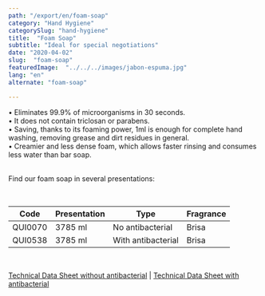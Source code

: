 ```yaml
---
path: "/export/en/foam-soap"
category: "Hand Hygiene"
categorySlug: "hand-hygiene"
title:  "Foam Soap"
subtitle: "Ideal for special negotiations"
date: "2020-04-02"
slug:  "foam-soap"
featuredImage:  "../../../images/jabon-espuma.jpg"
lang: "en"
alternate: "foam-soap"

---
```

• Eliminates 99.9% of microorganisms in 30 seconds.<br/>
• It does not contain triclosan or parabens.<br/>
• Saving, thanks to its foaming power, 1ml is enough for complete hand washing, removing grease and dirt residues in general.<br/>
• Creamier and less dense foam, which allows faster rinsing and consumes less water than bar soap. <br/><br/>

Find our foam soap in several presentations:

<br>
<table class="min-w-full md:min-w-0 divide-y-0 divide-gray-200">
          <thead class=" bg-white">
            <tr>
              <th scope="col" class="px-2 py-2 text-center text-xs font-medium text-white bg-primary-default tracking-wider">
                Code
              </th>
              <th scope="col" class="px-2 py-2 text-center text-xs font-medium text-white bg-primary-lighter  tracking-wider">
                Presentation
              </th>
              <th scope="col" class="px-2 py-2 text-center text-xs font-medium text-white bg-primary-default  tracking-wider">
                Type
              </th>
              <th scope="col" class="px-2 py-2 text-center text-xs font-medium text-white bg-primary-default uppercase tracking-wider">
                Fragrance
              </th>
            </tr>
          </thead>
          <tbody>
            <tr class="bg-gray-100">
              <td class="px-2 py-2 whitespace-nowrap text-xs text-gray-700 text-center">
              QUI0070
              </td>
              <td class="px-2 py-2 whitespace-nowrap text-xs text-gray-700 text-center">
              3785 ml
              </td>
              <td class="px-2 py-2 whitespace-nowrap text-xs text-gray-700 text-center">
              No antibacterial
              </td>
              <td class="px-2 py-2 whitespace-nowrap text-xs text-gray-700 text-center">
              Brisa
              </td>
            </tr>
            <tr class="bg-gray-300">
              <td class="px-2 py-2 whitespace-nowrap text-xs text-gray-700 text-center">
              QUI0538
              </td>
              <td class="px-2 py-2 whitespace-nowrap text-xs text-gray-700 text-center">
              3785 ml
              </td>
              <td class="px-2 py-2 whitespace-nowrap text-xs text-gray-700 text-center">
              With antibacterial
              </td>
              <td class="px-2 py-2 whitespace-nowrap text-xs text-gray-700 text-center">
              Brisa
              </td>
            </tr>
          </tbody>
        </table>
        <br>

 <a href="../../../files/FT-jabon-espuma-sin-antibacterial-exportacion.pdf" target="_blank" rel="noopener">Technical Data Sheet without antibacterial</a> |
 <a href="../../../files/FT-jabon-espuma-con-antibacterial-exportacion.pdf" target="_blank" rel="noopener">Technical Data Sheet with antibacterial</a> 
 
